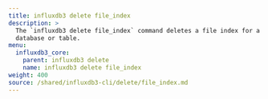 ```yaml
---
title: influxdb3 delete file_index
description: >
  The `influxdb3 delete file_index` command deletes a file index for a
  database or table.
menu:
  influxdb3_core:
    parent: influxdb3 delete
    name: influxdb3 delete file_index
weight: 400
source: /shared/influxdb3-cli/delete/file_index.md
---
```


<!--
The content of this file is at content/shared/influxdb3-cli/delete/file_index.md
-->
